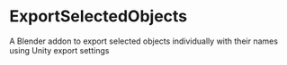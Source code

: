 # ExportSelectedObjects
 A Blender addon to export selected objects individually with their names using Unity export settings
